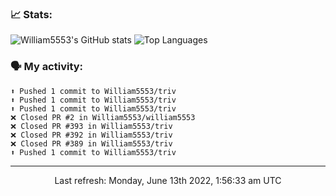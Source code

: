 ### 📈 Stats:
![William5553's GitHub stats](https://github-readme-stats.vercel.app/api?username=william5553&show_icons=true)
![Top Languages](https://github-readme-stats.vercel.app/api/top-langs/?username=william5553&langs_count=10&layout=compact)

### 🗣 My activity:
```
⬆️ Pushed 1 commit to William5553/triv
⬆️ Pushed 1 commit to William5553/triv
⬆️ Pushed 1 commit to William5553/triv
❌ Closed PR #2 in William5553/william5553
❌ Closed PR #393 in William5553/triv
❌ Closed PR #392 in William5553/triv
❌ Closed PR #389 in William5553/triv
⬆️ Pushed 1 commit to William5553/triv
```

------------
<p align="center">Last refresh: Monday, June 13th 2022, 1:56:33 am UTC</p>
